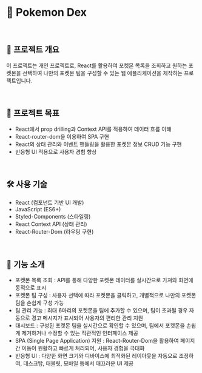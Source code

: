 # 🐾 Pokemon Dex  

<br>

## 📌 프로젝트 개요  
이 프로젝트는 개인 프로젝트로, React를 활용하여 포켓몬 목록을 조회하고 원하는 포켓몬을 선택하여 나만의 포켓몬 팀을 구성할 수 있는 웹 애플리케이션을 제작하는 프로젝트입니다.  

<br>

## 🎯 프로젝트 목표  
- React에서 prop drilling과 Context API를 적용하여 데이터 흐름 이해  
- React-router-dom을 이용하여 SPA 구현  
- React의 상태 관리와 이벤트 핸들링을 활용한 포켓몬 정보 CRUD 기능 구현  
- 반응형 UI 적용으로 사용자 경험 향상  

<br>

## 🛠️ 사용 기술  
- React (컴포넌트 기반 UI 개발)  
- JavaScript (ES6+)  
- Styled-Components (스타일링)  
- React Context API (상태 관리)  
- React-Router-Dom (라우팅 구현)  

<br>

## 🚀 기능 소개  
- 포켓몬 목록 조회 : API를 통해 다양한 포켓몬 데이터를 실시간으로 가져와 화면에 동적으로 표시  
- 포켓몬 팀 구성 : 사용자 선택에 따라 포켓몬을 클릭하고, 개별적으로 나만의 포켓몬 팀을 손쉽게 구성 가능  
- 팀 관리 기능 : 최대 6마리의 포켓몬을 팀에 추가할 수 있으며, 팀이 초과될 경우 자동으로 경고 메시지가 표시되어 사용자의 편리한 관리 지원  
- 대시보드 : 구성된 포켓몬 팀을 실시간으로 확인할 수 있으며, 팀에서 포켓몬을 손쉽게 제거하거나 수정할 수 있는 직관적인 인터페이스 제공  
- SPA (Single Page Application) 지원 : React-Router-Dom을 활용하여 페이지 간 이동이 원활하고 빠르게 처리되어, 사용자 경험을 극대화  
- 반응형 UI : 다양한 화면 크기와 디바이스에 최적화된 레이아웃을 자동으로 조정하여, 데스크탑, 태블릿, 모바일 등에서 매끄러운 UI 제공  
